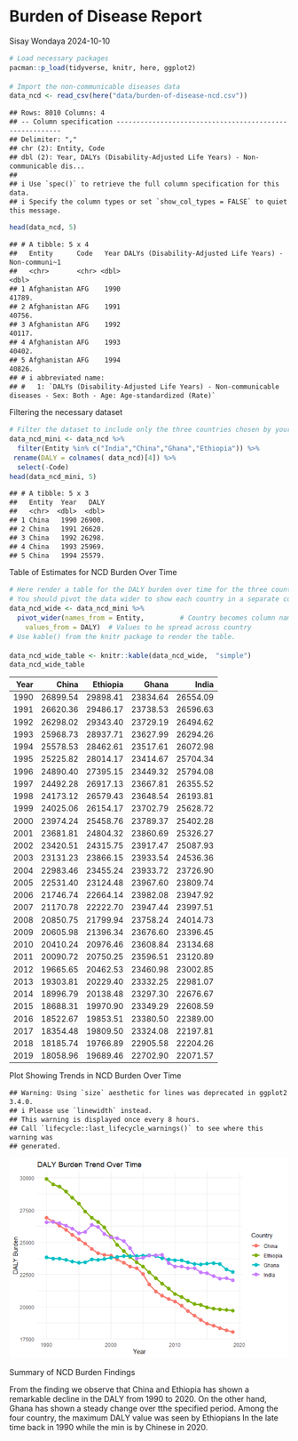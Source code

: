 Burden of Disease Report
================
Sisay Wondaya
2024-10-10

``` r
# Load necessary packages
pacman::p_load(tidyverse, knitr, here, ggplot2)

# Import the non-communicable diseases data
data_ncd <- read_csv(here("data/burden-of-disease-ncd.csv"))
```

    ## Rows: 8010 Columns: 4
    ## -- Column specification --------------------------------------------------------
    ## Delimiter: ","
    ## chr (2): Entity, Code
    ## dbl (2): Year, DALYs (Disability-Adjusted Life Years) - Non-communicable dis...
    ## 
    ## i Use `spec()` to retrieve the full column specification for this data.
    ## i Specify the column types or set `show_col_types = FALSE` to quiet this message.

``` r
head(data_ncd, 5)
```

    ## # A tibble: 5 x 4
    ##   Entity      Code   Year DALYs (Disability-Adjusted Life Years) - Non-communi~1
    ##   <chr>       <chr> <dbl>                                                  <dbl>
    ## 1 Afghanistan AFG    1990                                                 41789.
    ## 2 Afghanistan AFG    1991                                                 40756.
    ## 3 Afghanistan AFG    1992                                                 40117.
    ## 4 Afghanistan AFG    1993                                                 40402.
    ## 5 Afghanistan AFG    1994                                                 40826.
    ## # i abbreviated name:
    ## #   1: `DALYs (Disability-Adjusted Life Years) - Non-communicable diseases - Sex: Both - Age: Age-standardized (Rate)`

Filtering the necessary dataset

``` r
# Filter the dataset to include only the three countries chosen by your group.
data_ncd_mini <- data_ncd %>%
  filter(Entity %in% c("India","China","Ghana","Ethiopia")) %>%
 rename(DALY = colnames( data_ncd)[4]) %>%
  select(-Code)
head(data_ncd_mini, 5)
```

    ## # A tibble: 5 x 3
    ##   Entity  Year   DALY
    ##   <chr>  <dbl>  <dbl>
    ## 1 China   1990 26900.
    ## 2 China   1991 26620.
    ## 3 China   1992 26298.
    ## 4 China   1993 25969.
    ## 5 China   1994 25579.

Table of Estimates for NCD Burden Over Time

``` r
# Here render a table for the DALY burden over time for the three countries. 
# You should pivot the data wider to show each country in a separate column.
data_ncd_wide <- data_ncd_mini %>%
  pivot_wider(names_from = Entity,         # Country becomes column names
    values_from = DALY)  # Values to be spread across country
# Use kable() from the knitr package to render the table.

data_ncd_wide_table <- knitr::kable(data_ncd_wide,  "simple")
data_ncd_wide_table
```

| Year |    China | Ethiopia |    Ghana |    India |
|-----:|---------:|---------:|---------:|---------:|
| 1990 | 26899.54 | 29898.41 | 23834.64 | 26554.09 |
| 1991 | 26620.36 | 29486.17 | 23738.53 | 26596.63 |
| 1992 | 26298.02 | 29343.40 | 23729.19 | 26494.62 |
| 1993 | 25968.73 | 28937.71 | 23627.99 | 26294.26 |
| 1994 | 25578.53 | 28462.61 | 23517.61 | 26072.98 |
| 1995 | 25225.82 | 28014.17 | 23414.67 | 25704.34 |
| 1996 | 24890.40 | 27395.15 | 23449.32 | 25794.08 |
| 1997 | 24492.28 | 26917.13 | 23667.81 | 26355.52 |
| 1998 | 24173.12 | 26579.43 | 23648.54 | 26193.81 |
| 1999 | 24025.06 | 26154.17 | 23702.79 | 25628.72 |
| 2000 | 23974.24 | 25458.76 | 23789.37 | 25402.28 |
| 2001 | 23681.81 | 24804.32 | 23860.69 | 25326.27 |
| 2002 | 23420.51 | 24315.75 | 23917.47 | 25087.93 |
| 2003 | 23131.23 | 23866.15 | 23933.54 | 24536.36 |
| 2004 | 22983.46 | 23455.24 | 23933.72 | 23726.90 |
| 2005 | 22531.40 | 23124.48 | 23967.60 | 23809.74 |
| 2006 | 21746.74 | 22664.14 | 23982.08 | 23947.92 |
| 2007 | 21170.78 | 22222.70 | 23947.44 | 23997.51 |
| 2008 | 20850.75 | 21799.94 | 23758.24 | 24014.73 |
| 2009 | 20605.98 | 21396.34 | 23676.60 | 23396.45 |
| 2010 | 20410.24 | 20976.46 | 23608.84 | 23134.68 |
| 2011 | 20090.72 | 20750.25 | 23596.51 | 23120.89 |
| 2012 | 19665.65 | 20462.53 | 23460.98 | 23002.85 |
| 2013 | 19303.81 | 20229.40 | 23332.25 | 22981.07 |
| 2014 | 18996.79 | 20138.48 | 23297.30 | 22676.67 |
| 2015 | 18688.31 | 19970.90 | 23349.29 | 22608.59 |
| 2016 | 18522.67 | 19853.51 | 23380.50 | 22389.00 |
| 2017 | 18354.48 | 19809.50 | 23324.08 | 22197.81 |
| 2018 | 18185.74 | 19766.89 | 22905.58 | 22204.26 |
| 2019 | 18058.96 | 19689.46 | 22702.90 | 22071.57 |

Plot Showing Trends in NCD Burden Over Time

    ## Warning: Using `size` aesthetic for lines was deprecated in ggplot2 3.4.0.
    ## i Please use `linewidth` instead.
    ## This warning is displayed once every 8 hours.
    ## Call `lifecycle::last_lifecycle_warnings()` to see where this warning was
    ## generated.

![](02_ncd_burden_CHILD_files/figure-gfm/unnamed-chunk-4-1.png)<!-- -->

Summary of NCD Burden Findings

From the finding we observe that China and Ethiopia has shown a
remarkable decline in the DALY from 1990 to 2020. On the other hand,
Ghana has shown a steady change over tthe specified period. Among the
four country, the maximum DALY value was seen by Ethiopians In the late
time back in 1990 while the min is by Chinese in 2020.
